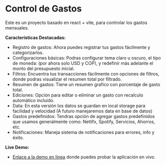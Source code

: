 # Control de Gastos

Este es un proyecto basado en react + vite, para controlar los gastos mensuales.

**Características Destacadas:**

- Registro de gastos: Ahora puedes registrar tus gastos fácilmente y categorizarlos.
- Configuraciones básicas: Podras configurar tema claro u oscuro, el tipo de moneda: (por ahora solo USD y COP), y redefinir más adelante el monto del presupuesto inicial.
- Filtros: Encuentra tus transacciones fácilmente con opciones de filtros, donde podras visualizar el resumen total por filtrado.
- Resumen de gastos: Tiene un resumen grafico con porcentaje de gasto total.
- Ediciones: Opción para editar o eliminar un gasto con recalculo automático incluido.
- Data: En esta versión los datos se guardan en local storage para facilidad y velocidad (A futuro manejaremos data en base de datos)
- Gastos predefinidos: Tendras opción de agregar gastos predefinidos que usamos generalmente como: Netlifx, Spotify, Servicios, Ahorros, etc.
- Notificaciones: Maneja sistema de notificaciones para errores, info y éxito.

**Live Demo:**

- [Enlace a la demo en línea](https://main--effulgent-melba-204540.netlify.app/) donde puedes probar la aplicación en vivo.
